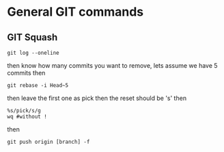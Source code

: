 # General GIT commands
## GIT Squash
```
git log --oneline 
```
then know how many commits you want to remove, lets assume we have 5 commits then
```
git rebase -i Head~5
```
then leave the first one as pick then the reset should be 's' then
```
%s/pick/s/g
wq #without !
```
then
```
git push origin [branch] -f
```
